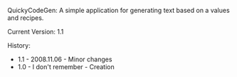 QuickyCodeGen: A simple application for generating text based on a values and recipes.

Current Version: 1.1

History: 
- 1.1 - 2008.11.06 - Minor changes
- 1.0 - I don't remember - Creation
